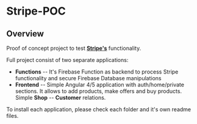 # Stripe-POC

## Overview

Proof of concept project to test [**Stripe's**](http://stripe.com) functionality.

Full project consist of two separate applications:
- **Functions** -- It's Firebase Function as backend to process Stripe functionality and secure Firebase Database manipulations
- **Frontend** -- Simple Angular 4/5 application with auth/home/private sections. It allows to add products, make offers and buy products. Simple **Shop** -- **Customer** relations.

To install each application, please check each folder and it's own readme files.